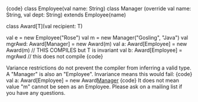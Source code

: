 {code}
class Employee(val name: String)
class Manager (override val name: String, val dept: String) extends Employee(name)

class Award[T](val recipient: T)

 val e = new Employee("Rose")
	  val m = new Manager("Gosling", "Java")
	  val mgrAwd: Award[Manager] = new Award(m)
	  val a: Award[Employee] = new Award(m) // THIS COMPILES but T is invariant
	  val b: Award[Employee] = mgrAwd // this does not compile
{code}

Variance restrictions do not prevent the compiler from inferring a valid type. A "Manager" is also an "Employee". Invariance means this would fail:
{code}
val a: Award[Employee] = new Award[Manager](m)
{code}
It does not mean value "m" cannot be seen as an Employee. Please ask on a mailing list if you have any questions.
